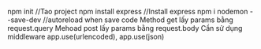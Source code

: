 npm init //Tao project
npm install express //Install express
npm i nodemon --save-dev //autoreload when save code
Method get lấy params bằng request.query
Mehoad post lấy params bằng request.body
Cần sử dụng middleware app.use(urlencoded), app.use(json)
